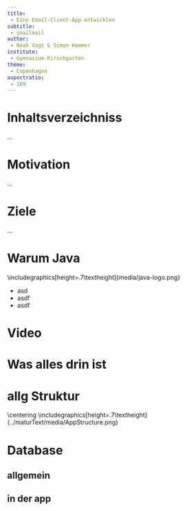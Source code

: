 ```yaml
---
title:
 - Eine Email-Client-App entwicklen
subtitle:
 - snailmail
author:
 - Noah Vogt & Simon Hammer
institute:
 - Gymnasium Kirschgarten
theme:
 - Copenhagen
aspectratio:
 - 169
---
```



# Inhaltsverzeichniss
...

# Motivation
...

# Ziele
...

# Warum Java
\includegraphics[height=.7\textheight]{media/java-logo.png}

- asd
- asdf 
- asdf

# Video

# Was alles drin ist

# allg Struktur
\centering
\includegraphics[height=.7\textheight]{../maturText/media/AppStructure.png}

# Database
## allgemein
## in der app

